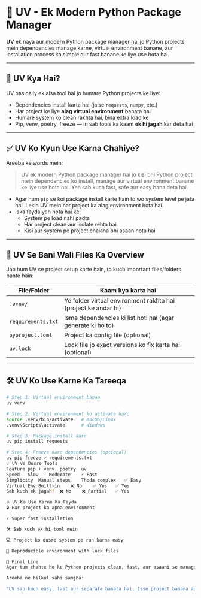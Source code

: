 # 🌟 UV - Ek Modern Python Package Manager

**UV** ek naya aur modern Python package manager hai jo Python projects mein dependencies manage karne, virtual environment banane, aur installation process ko simple aur fast banane ke liye use hota hai.

---

## 🧠 UV Kya Hai?

UV basically ek aisa tool hai jo humare Python projects ke liye:

- Dependencies install karta hai (jaise `requests`, `numpy`, etc.)
- Har project ke liye **alag virtual environment** banata hai
- Humare system ko clean rakhta hai, bina extra load ke
- Pip, venv, poetry, freeze — in sab tools ka kaam **ek hi jagah** kar deta hai

---

## ✅ UV Ko Kyun Use Karna Chahiye?

Areeba ke words mein:

> UV ek modern Python package manager hai jo kisi bhi Python project mein dependencies ko install, manage aur virtual environment banane ke liye use hota hai. Yeh sab kuch fast, safe aur easy bana deta hai.

- Agar hum `pip` se koi package install karte hain to wo system level pe jata hai. Lekin UV mein har project ka alag environment hota hai.
- Iska fayda yeh hota hai ke:
  - System pe load nahi padta
  - Har project clean aur isolate rehta hai
  - Kisi aur system pe project chalana bhi asaan hota hai

---

## 📁 UV Se Bani Wali Files Ka Overview

Jab hum UV se project setup karte hain, to kuch important files/folders bante hain:

| File/Folder          | Kaam kya karta hai                                              |
|----------------------|----------------------------------------------------------------|
| `.venv/`             | Ye folder virtual environment rakhta hai (project ke andar hi) |
| `requirements.txt`   | Isme dependencies ki list hoti hai (agar generate ki ho to)    |
| `pyproject.toml`     | Project ka config file (optional)                              |
| `uv.lock`            | Lock file jo exact versions ko fix karta hai (optional)        |

---

## 🛠 UV Ko Use Karne Ka Tareeqa

```bash
# Step 1: Virtual environment banao
uv venv

# Step 2: Virtual environment ko activate karo
source .venv/bin/activate   # macOS/Linux
.venv\Scripts\activate      # Windows

# Step 3: Package install karo
uv pip install requests

# Step 4: Freeze karo dependencies (optional)
uv pip freeze > requirements.txt
💡 UV vs Dusre Tools
Feature	pip + venv	poetry	uv
Speed	Slow	Moderate	⚡ Fast
Simplicity	Manual steps	Thoda complex	✅ Easy
Virtual Env Built-in	❌ No	✅ Yes	✅ Yes
Sab kuch ek jagah?	❌ No	❌ Partial	✅ Yes

🔥 UV Ka Use Karne Ka Fayda
🔒 Har project ka apna environment

⚡ Super fast installation

🛠 Sab kuch ek hi tool mein

💻 Project ko dusre system pe run karna easy

🔁 Reproducible environment with lock files

🏁 Final Line
Agar tum chahte ho ke Python projects clean, fast, aur asaani se manage hon — to UV best choice hai.

Areeba ne bilkul sahi samjha:

"UV sab kuch easy, fast aur separate banata hai. Isse project banana aur manage karna dono simple ho jata hai."

